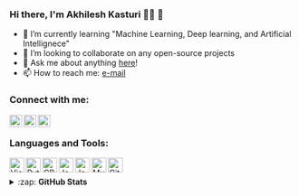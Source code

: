 ### Hi there, I'm Akhilesh Kasturi 👨‍💻 👋

- 🌱 I’m currently learning "Machine Learning, Deep learning, and Artificial Intellignece"
- 👯 I’m looking to collaborate on any open-source projects
- 💬 Ask me about anything [here][issues]!
- 📫 How to reach me: [e-mail](mailto:akhilkas2001@gmail.com)
<!--- 🤔 I’m looking for help with ...-->
### Connect with me:

[<img align="left" alt="akhil_kas | Twitter" width="22px" src="https://cdn.jsdelivr.net/npm/simple-icons@v3/icons/twitter.svg" />][twitter]
[<img align="left" alt="akhil_kas | LinkedIn" width="22px" src="https://cdn.jsdelivr.net/npm/simple-icons@v3/icons/linkedin.svg" />][linkedin]
[<img align="left" alt="akhil_kas | Instagram" width="22px" src="https://cdn.jsdelivr.net/npm/simple-icons@v3/icons/instagram.svg" />][instagram]

<br>

### Languages and Tools:

<img align="left" alt="Visual Studio Code" width="26px" src="https://cdn.jsdelivr.net/npm/simple-icons@3.13.0/icons/visualstudiocode.svg"/>
<img align="left" alt="Python" width="26px" src="https://cdn.jsdelivr.net/npm/simple-icons@3.13.0/icons/python.svg"/>
<img align="left" alt="CPP" width="26px" src="https://cdn.jsdelivr.net/npm/simple-icons@3.13.0/icons/cplusplus.svg"/>
<img align="left" alt="Java" width="26px" src="https://cdn.jsdelivr.net/npm/simple-icons@3.13.0/icons/java.svg" />
<img align="left" alt="JavaScript" width="26px" src="https://cdn.jsdelivr.net/npm/simple-icons@3.13.0/icons/javascript.svg"/>
<img align="left" alt="MySQL" width="26px" src="https://cdn.jsdelivr.net/npm/simple-icons@3.13.0/icons/mysql.svg"/>
<img align="left" alt="Git" width="26px" src="https://cdn.jsdelivr.net/npm/simple-icons@3.13.0/icons/git.svg" />

<br>
<br>

<details>
  <summary>:zap:  <b>GitHub Stats</b></summary>
  <br>

  [![AkhilKas's github stats](https://github-readme-stats.vercel.app/api?username=AkhilKas&show_icons=true&theme=radical)](https://github.com/AkhilKas/github-readme-stats)

  [![Top Langs](https://github-readme-stats.vercel.app/api/top-langs/?username=AkhilKas&theme=radical)](https://github.com/AkhilKas/github-readme-stats)

</details>

[issues]: https://github.com/AkhilKas/AkhilKas/issues
[twitter]: https://twitter.com/akhil_kas
[instagram]: https://www.instagram.com/akhil_kas/
[linkedin]: https://www.linkedin.com/in/akhilesh-kasturi/
